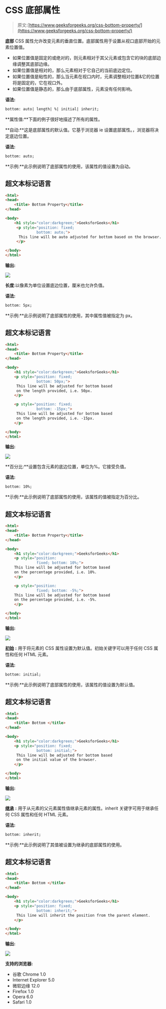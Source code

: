 # CSS 底部属性

> 原文:[https://www.geeksforgeeks.org/css-bottom-property/](https://www.geeksforgeeks.org/css-bottom-property/)

**底部** CSS 属性允许改变元素的垂直位置。底部属性用于设置从视口底部开始的元素位置值。

*   如果位置值是固定的或绝对的，则元素相对于其父元素或包含它的块的底部边缘调整其底部边缘。
*   如果位置值是相对的，那么元素相对于它自己的当前底边定位。
*   如果位置值是粘性的，那么当元素在视口内时，元素调整相对位置&它的位置将是固定的，它在视口外。
*   如果位置值是静态的，那么由于底部属性，元素没有任何影响。

**语法:**

```html
bottom: auto| length| %| initial| inherit;
```

**属性值:**下面的例子很好地描述了所有的属性。

**自动:**这是底部属性的默认值。它基于浏览器 ie 设置底部属性。，浏览器将决定底边位置。

**语法:**

```html
bottom: auto;
```

**示例:**此示例说明了底部属性的使用，该属性的值设置为自动。

## 超文本标记语言

```html
<html>
<head>
    <title> Bottom Property</title>
</head>

<body>
    <h1 style="color:darkgreen;">GeeksforGeeks</h1>
     <p style="position: fixed; 
              bottom: auto;"> 
      This line will be auto adjusted for bottom based on the browser. 
     </p>

</body>
</html>
```

**输出:**

![](img/a1614baf8a44fb58bb262344e10fb722.png)

**长度**:以像素为单位设置底边位置，厘米也允许负值。

**语法:**

```html
bottom: 5px;
```

**示例:**此示例说明了底部属性的使用，其中属性值被指定为 px。

## 超文本标记语言

```html
<html>
<head>
    <title> Bottom Property</title>
</head>

<body>
    <h1 style="color:darkgreen;">GeeksforGeeks</h1>
    <p style="position: fixed; 
              bottom: 50px;"> 
     This line will be adjusted for bottom based 
     on the length provided, i.e. 50px. 
    </p>

    <p style="position: fixed; 
              bottom: -15px;"> 
     This line will be adjusted for bottom based 
     on the length provided, i.e. -15px.
    </p>

</body>
</html>
```

**输出:**

![](img/abad68c22e1a0370ec7157c5d4d9ac71.png)

**百分比:**设置包含元素的底边位置，单位为%。它接受负值。

**语法:**

```html
bottom: 10%;
```

**示例:**此示例说明了底部属性的使用，该属性的值被指定为百分比。

## 超文本标记语言

```html
<html>
<head>
    <title> Bottom Property</title>
</head>

<body>
    <h1 style="color:darkgreen;">GeeksforGeeks</h1>
    <p style="position: 
              fixed; bottom: 10%;"> 
    This line will be adjusted for bottom based 
    on the percentage provided, i.e. 10%.
    </p>

    <p style="position: 
              fixed; bottom: -5%;"> 
    This line will be adjusted for bottom based 
    on the percentage provided, i.e. -5%.
    </p>

</body>
</html>
```

**输出:**

![](img/659eb9a84f11f490bcf165cd94b2b525.png)

[**初始**](https://www.geeksforgeeks.org/css-value-initial/) **:** 用于将元素的 CSS 属性设置为默认值。初始关键字可以用于任何 CSS 属性和任何 HTML 元素。

**语法:**

```html
bottom: initial;
```

**示例:**此示例说明了底部属性的使用，该属性的值设置为默认值。

## 超文本标记语言

```html
<html>
<head>
    <title> Bottom </title>
</head>

<body>
    <h1 style="color:darkgreen;">GeeksforGeeks</h1>
    <p style="position: fixed;
              bottom: initial;"> 
     This line will be adjusted for bottom based 
     on the initial value of the browser. 
    </p>

</body>
</html>
```

**输出:**

![](img/13c7fa2fcec849a9dd19a64c2f01c485.png)

[**继承**](https://www.geeksforgeeks.org/css-value-inherit/) **:** 用于从元素的父元素属性值继承元素的属性。inherit 关键字可用于继承任何 CSS 属性和任何 HTML 元素。

**语法:**

```html
bottom: inherit;
```

**示例:**此示例说明了其值被设置为继承的底部属性的使用。

## 超文本标记语言

```html
<html>
<head>
    <title> Bottom </title>
</head>

<body>
    <h1 style="color:darkgreen;">GeeksforGeeks</h1>
    <p style="position: fixed; 
              bottom: inherit;"> 
     This line will inherit the position from the parent element. 
    </p>

</body>
</html>
```

**输出:**

![](img/8628f0bfb48e6d8740b10898b0046944.png)

**支持的浏览器:**

*   谷歌 Chrome 1.0
*   Internet Explorer 5.0
*   微软边缘 12.0
*   Firefox 1.0
*   Opera 6.0
*   Safari 1.0